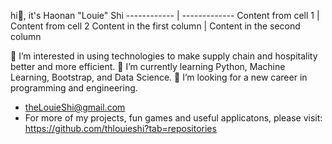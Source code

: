 hi👋, it's Haonan "Louie" Shi
------------ | -------------
Content from cell 1 | Content from cell 2
Content in the first column | Content in the second column


👀 I’m interested in using technologies to make supply chain and hospitality better and more efficient. 
🌱 I’m currently learning Python, Machine Learning, Bootstrap, and Data Science. 
💞️ I’m looking for a new career in programming and engineering. 
- theLouieShi@gmail.com
- For more of my projects, fun games and useful applicatons, please visit: https://github.com/thlouieshi?tab=repositories

<!---
thlouieshi/thlouieshi is a ✨ special ✨ repository because its `README.md` (this file) appears on your GitHub profile.
You can click the Preview link to take a look at your changes.
--->
